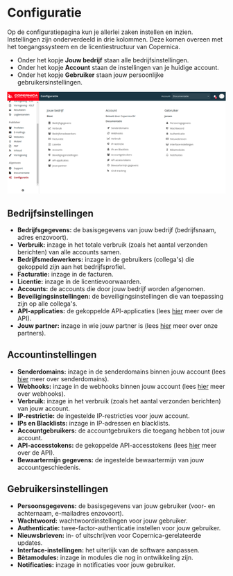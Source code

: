 # Configuratie
Op de configuratiepagina kun je allerlei zaken instellen en inzien. Instellingen zijn onderverdeeld in drie kolommen. Deze komen overeen met het toegangssysteem en de licentiestructuur van Copernica. 

* Onder het kopje __Jouw bedrijf__ staan alle bedrijfsinstellingen.
* Onder het kopje __Account__ staan de instellingen van je huidige account.  
* Onder het kopje __Gebruiker__ staan jouw persoonlijke gebruikersinstellingen.

![Copernica-configuratie](../images/nl/copernicaconfiguratie.png)

## Bedrijfsinstellingen  
* __Bedrijfsgegevens:__ de basisgegevens van jouw bedrijf (bedrijfsnaam, adres enzovoort). 
* __Verbruik:__ inzage in het totale verbruik (zoals het aantal verzonden berichten) van alle accounts samen. 
* __Bedrijfsmedewerkers:__ inzage in de gebruikers (collega's) die gekoppeld zijn aan het bedrijfsprofiel. 
* __Facturatie:__ inzage in de facturen. 
* __Licentie:__ inzage in de licentievoorwaarden. 
* __Accounts:__ de accounts die door jouw bedrijf worden afgenomen. 
* __Beveiligingsinstellingen:__ de beveiligingsinstellingen die van toepassing zijn op alle collega's.
* __API-applicaties:__ de gekoppelde API-applicaties (lees [hier](./apis) meer over de API). 
* __Jouw partner:__ inzage in wie jouw partner is (lees [hier](https://www.copernica.com/nl/support/partners) meer over onze partners).

## Accountinstellingen
* __Senderdomains:__ inzage in de senderdomains binnen jouw account (lees [hier](./sender-domains) meer over senderdomains).
* __Webhooks:__ inzage in de webhooks binnen jouw account (lees [hier](./webhooks) meer over webhooks).
* __Verbruik:__ inzage in het verbruik (zoals het aantal verzonden berichten) van jouw account.  
* __IP-restrictie:__ de ingestelde IP-restricties voor jouw account.
* __IPs en Blacklists:__ inzage in IP-adressen en blacklists.
* __Accountgebruikers:__ de accountgebruikers die toegang hebben tot jouw account.
* __API-accesstokens:__ de gekoppelde API-accesstokens (lees [hier](./apis) meer over de API).
* __Bewaartermijn gegevens:__ de ingestelde bewaartermijn van jouw accountgeschiedenis.

## Gebruikersinstellingen  
* __Persoonsgegevens:__ de basisgegevens van jouw gebruiker (voor- en achternaam, e-mailadres enzovoort). 
* __Wachtwoord:__ wachtwoordinstellingen voor jouw gebruiker.
* __Authenticatie:__ twee-factor-authenticatie instellen voor jouw gebruiker.
* __Nieuwsbrieven:__ in- of uitschrijven voor Copernica-gerelateerde updates. 
* __Interface-instellingen:__ het uiterlijk van de software aanpassen.  
* __Bètamodules:__ inzage in modules die nog in ontwikkeling zijn. 
* __Notificaties:__ inzage in notificaties voor jouw gebruiker.
